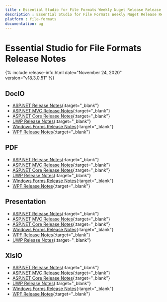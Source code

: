 ```yaml
---
title : Essential Studio for File Formats Weekly Nuget Release Release Notes  
description : Essential Studio for File Formats Weekly Nuget Release Release Notes  
platform : file-formats
documentation: ug
---
```


# Essential Studio for File Formats  Release Notes  

{% include release-info.html date="November 24, 2020" version="v18.3.0.51" %} 

## DocIO

* [ASP.NET Release Notes](/aspnet/release-notes/v18.3.0.51#docio){:target="_blank"}
* [ASP.NET MVC Release Notes](/aspnetmvc/release-notes/v18.3.0.51#docio){:target="_blank"}
* [ASP.NET Core Release Notes](/aspnet-core/release-notes/v18.3.0.51#docio){:target="_blank"}
* [UWP Release Notes](/uwp/release-notes/v18.3.0.51#docio){:target="_blank"}
* [Windows Forms Release Notes](/windowsforms/release-notes/v18.3.0.51#docio){:target="_blank"}
* [WPF Release Notes](/wpf/release-notes/v18.3.0.51#docio){:target="_blank"}


## PDF

* [ASP.NET Release Notes](/aspnet/release-notes/v18.3.0.51#pdf){:target="_blank"}
* [ASP.NET MVC Release Notes](/aspnetmvc/release-notes/v18.3.0.51#pdf){:target="_blank"}
* [ASP.NET Core Release Notes](/aspnet-core/release-notes/v18.3.0.51#pdf){:target="_blank"}
* [UWP Release Notes](/uwp/release-notes/v18.3.0.51#pdf){:target="_blank"}
* [Windows Forms Release Notes](/windowsforms/release-notes/v18.3.0.51#pdf){:target="_blank"}
* [WPF Release Notes](/wpf/release-notes/v18.3.0.51#pdf){:target="_blank"}


## Presentation

* [ASP.NET Release Notes](/aspnet/release-notes/v18.3.0.51#presentation){:target="_blank"}
* [ASP.NET MVC Release Notes](/aspnetmvc/release-notes/v18.3.0.51#presentation){:target="_blank"}
* [ASP.NET Core Release Notes](/aspnet-core/release-notes/v18.3.0.51#presentation){:target="_blank"}
* [Windows Forms Release Notes](/windowsforms/release-notes/v18.3.0.51#presentation){:target="_blank"}
* [WPF Release Notes](/wpf/release-notes/v18.3.0.51#presentation){:target="_blank"}
* [UWP Release Notes](/uwp/release-notes/v18.3.0.51#presentation){:target="_blank"}


## XlsIO

* [ASP.NET Release Notes](/aspnet/release-notes/v18.3.0.51#xlsio){:target="_blank"}
* [ASP.NET MVC Release Notes](/aspnetmvc/release-notes/v18.3.0.51#xlsio){:target="_blank"}
* [ASP.NET Core Release Notes](/aspnet-core/release-notes/v18.3.0.51#xlsio){:target="_blank"}
* [UWP Release Notes](/uwp/release-notes/v18.3.0.51#xlsio){:target="_blank"}
* [Windows Forms Release Notes](/windowsforms/release-notes/v18.3.0.51#xlsio){:target="_blank"}
* [WPF Release Notes](/wpf/release-notes/v18.3.0.51#xlsio){:target="_blank"}